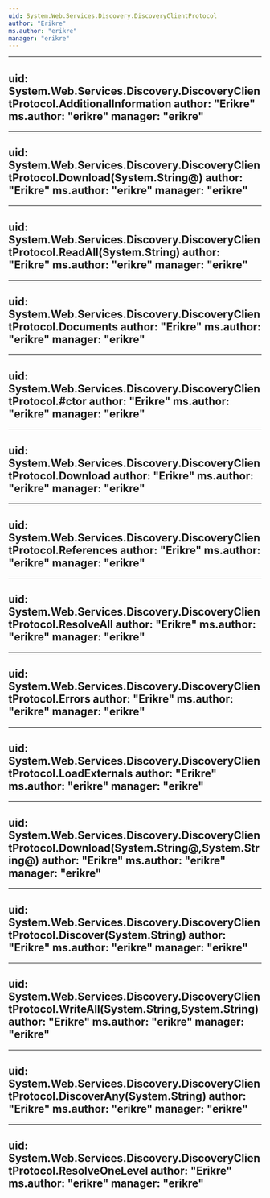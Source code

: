 ```yaml
---
uid: System.Web.Services.Discovery.DiscoveryClientProtocol
author: "Erikre"
ms.author: "erikre"
manager: "erikre"
---
```


---
uid: System.Web.Services.Discovery.DiscoveryClientProtocol.AdditionalInformation
author: "Erikre"
ms.author: "erikre"
manager: "erikre"
---

---
uid: System.Web.Services.Discovery.DiscoveryClientProtocol.Download(System.String@)
author: "Erikre"
ms.author: "erikre"
manager: "erikre"
---

---
uid: System.Web.Services.Discovery.DiscoveryClientProtocol.ReadAll(System.String)
author: "Erikre"
ms.author: "erikre"
manager: "erikre"
---

---
uid: System.Web.Services.Discovery.DiscoveryClientProtocol.Documents
author: "Erikre"
ms.author: "erikre"
manager: "erikre"
---

---
uid: System.Web.Services.Discovery.DiscoveryClientProtocol.#ctor
author: "Erikre"
ms.author: "erikre"
manager: "erikre"
---

---
uid: System.Web.Services.Discovery.DiscoveryClientProtocol.Download
author: "Erikre"
ms.author: "erikre"
manager: "erikre"
---

---
uid: System.Web.Services.Discovery.DiscoveryClientProtocol.References
author: "Erikre"
ms.author: "erikre"
manager: "erikre"
---

---
uid: System.Web.Services.Discovery.DiscoveryClientProtocol.ResolveAll
author: "Erikre"
ms.author: "erikre"
manager: "erikre"
---

---
uid: System.Web.Services.Discovery.DiscoveryClientProtocol.Errors
author: "Erikre"
ms.author: "erikre"
manager: "erikre"
---

---
uid: System.Web.Services.Discovery.DiscoveryClientProtocol.LoadExternals
author: "Erikre"
ms.author: "erikre"
manager: "erikre"
---

---
uid: System.Web.Services.Discovery.DiscoveryClientProtocol.Download(System.String@,System.String@)
author: "Erikre"
ms.author: "erikre"
manager: "erikre"
---

---
uid: System.Web.Services.Discovery.DiscoveryClientProtocol.Discover(System.String)
author: "Erikre"
ms.author: "erikre"
manager: "erikre"
---

---
uid: System.Web.Services.Discovery.DiscoveryClientProtocol.WriteAll(System.String,System.String)
author: "Erikre"
ms.author: "erikre"
manager: "erikre"
---

---
uid: System.Web.Services.Discovery.DiscoveryClientProtocol.DiscoverAny(System.String)
author: "Erikre"
ms.author: "erikre"
manager: "erikre"
---

---
uid: System.Web.Services.Discovery.DiscoveryClientProtocol.ResolveOneLevel
author: "Erikre"
ms.author: "erikre"
manager: "erikre"
---
